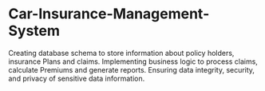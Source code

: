 # Car-Insurance-Management-System
Creating database schema to store information about policy holders, insurance Plans and claims. Implementing business logic to process claims, calculate  Premiums and generate reports. Ensuring data integrity, security, and privacy of sensitive data information.
